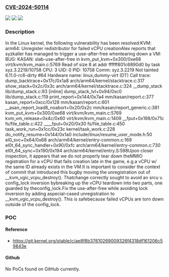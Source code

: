 ### [CVE-2024-50114](https://cve.mitre.org/cgi-bin/cvename.cgi?name=CVE-2024-50114)
![](https://img.shields.io/static/v1?label=Product&message=Linux&color=blue)
![](https://img.shields.io/static/v1?label=Version&message=f616506754d3%3C%206bcc2890b883%20&color=brighgreen)
![](https://img.shields.io/static/v1?label=Vulnerability&message=n%2Fa&color=brighgreen)

### Description

In the Linux kernel, the following vulnerability has been resolved:KVM: arm64: Unregister redistributor for failed vCPU creationAlex reports that syzkaller has managed to trigger a use-after-free whentearing down a VM:  BUG: KASAN: slab-use-after-free in kvm_put_kvm+0x300/0xe68 virt/kvm/kvm_main.c:5769  Read of size 8 at addr ffffff801c6890d0 by task syz.3.2219/10758  CPU: 3 UID: 0 PID: 10758 Comm: syz.3.2219 Not tainted 6.11.0-rc6-dirty #64  Hardware name: linux,dummy-virt (DT)  Call trace:   dump_backtrace+0x17c/0x1a8 arch/arm64/kernel/stacktrace.c:317   show_stack+0x2c/0x3c arch/arm64/kernel/stacktrace.c:324   __dump_stack lib/dump_stack.c:93 [inline]   dump_stack_lvl+0x94/0xc0 lib/dump_stack.c:119   print_report+0x144/0x7a4 mm/kasan/report.c:377   kasan_report+0xcc/0x128 mm/kasan/report.c:601   __asan_report_load8_noabort+0x20/0x2c mm/kasan/report_generic.c:381   kvm_put_kvm+0x300/0xe68 virt/kvm/kvm_main.c:5769   kvm_vm_release+0x4c/0x60 virt/kvm/kvm_main.c:1409   __fput+0x198/0x71c fs/file_table.c:422   ____fput+0x20/0x30 fs/file_table.c:450   task_work_run+0x1cc/0x23c kernel/task_work.c:228   do_notify_resume+0x144/0x1a0 include/linux/resume_user_mode.h:50   el0_svc+0x64/0x68 arch/arm64/kernel/entry-common.c:169   el0t_64_sync_handler+0x90/0xfc arch/arm64/kernel/entry-common.c:730   el0t_64_sync+0x190/0x194 arch/arm64/kernel/entry.S:598Upon closer inspection, it appears that we do not properly tear down theMMIO registration for a vCPU that fails creation late in the game, e.g.a vCPU w/ the same ID already exists in the VM.It is important to consider the context of commit that introduced this bugby moving the unregistration out of __kvm_vgic_vcpu_destroy(). Thatchange correctly sought to avoid an srcu v. config_lock inversion bybreaking up the vCPU teardown into two parts, one guarded by theconfig_lock.Fix the use-after-free while avoiding lock inversion by adding aspecial-cased unregistration to __kvm_vgic_vcpu_destroy(). This is safebecause failed vCPUs are torn down outside of the config_lock.

### POC

#### Reference
- https://git.kernel.org/stable/c/ae8f8b37610269009326f4318df161206c59843e

#### Github
No PoCs found on GitHub currently.

